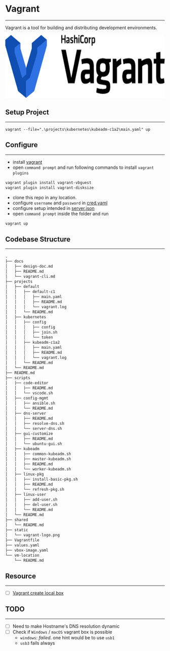 # Vagrant
---
Vagrant is a tool for building and distributing development environments.

<img src="static/vagrant-logo.png" alt="vagrant-logo" width="600" height="200" />

## Setup Project
---
```PS
vagrant --file=".\projects\kubernetes\kubeadm-c1a2\main.yaml" up
```

## Configure
---
- install [vagrant](https://www.vagrantup.com/downloads)
- open `command prompt` and run following commands to install `vagrant plugins`
```bash
vagrant plugin install vagrant-vbguest
vagrant plugin install vagrant-disksize
```
- clone this repo in any location.
- configure `username` and `password` in [cred.yaml](config/cred.yaml)
- configure setup intended in [server.json](config/server.json)
- open `command prompt` inside the folder and run
```
vagrant up
```

## Codebase Structure
---
```
.
├── docs
│   ├── design-doc.md
│   ├── README.md
│   └── vagrant-cli.md
├── projects
│   ├── default
│   │   ├── default-c1
│   │   │   ├── main.yaml
│   │   │   ├── README.md
│   │   │   └── vagrant.log
│   │   └── README.md
│   ├── kubernetes
│   │   ├── config
│   │   │   ├── config
│   │   │   ├── join.sh
│   │   │   └── token
│   │   ├── kubeadm-c1a2
│   │   │   ├── main.yaml
│   │   │   ├── README.md
│   │   │   └── vagrant.log
│   │   └── README.md
│   └── README.md
├── README.md
├── scripts
│   ├── code-editor
│   │   ├── README.md
│   │   └── vscode.sh
│   ├── config-mgmt
│   │   ├── ansible.sh
│   │   └── README.md
│   ├── dns-server
│   │   ├── README.md
│   │   ├── resolve-dns.sh
│   │   └── server-dns.sh
│   ├── gui-customize
│   │   ├── README.md
│   │   └── ubuntu-gui.sh
│   ├── kubeadm
│   │   ├── common-kubeadm.sh
│   │   ├── master-kubeadm.sh
│   │   ├── README.md
│   │   └── worker-kubeadm.sh
│   ├── linux-pkg
│   │   ├── install-basic-pkg.sh
│   │   ├── README.md
│   │   └── refresh-pkg.sh
│   ├── linux-user
│   │   ├── add-user.sh
│   │   ├── del-user.sh
│   │   └── README.md
│   └── README.md
├── shared
│   └── README.md
├── static
│   └── vagrant-logo.png
├── Vagrantfile
├── values.yaml
├── vbox-image.yaml
└── vm-location
    └── README.md
```

## Resource
---
- [ ] [Vagrant create local box](https://gist.github.com/kekru/a76ba9d0592ce198f09f6ba0cefa5afb)

## TODO
---
- [ ] Need to make Hostname's DNS resolution dynamic
- [ ] Check if `Windows` / `macOS` vagrant box is possible
  - `windows`: *failed*. one hint would be to use `usb1`
  - `usb3` fails always

